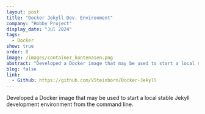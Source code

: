```yaml
---
layout: post
title: "Docker Jekyll Dev. Environment"
company: "Hobby Project"
display_date: "Jul 2024"
tags:
  - Docker
show: true
order: 8
image: /images/container_kontenasen.png
abstract: "Developed a Docker image that may be used to start a local stable Jekyll development environment from the command line."
blog: false
link:
  - Github: https://github.com/VSteinborn/Docker-Jekyll
---
```


Developed a Docker image that may be used to start a local stable Jekyll development environment from the command line.
